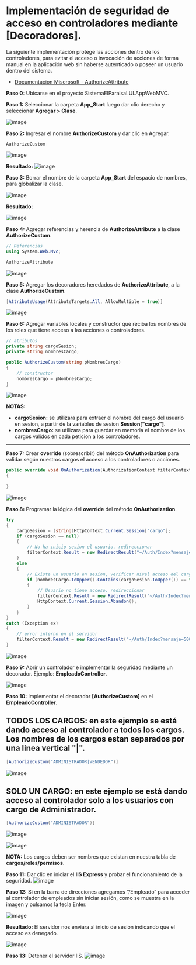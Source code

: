 # Implementación de seguridad de acceso en controladores mediante [Decoradores].
La siguiente implementación protege las acciones dentro de los controladores, para evitar el acceso o invocación de acciones de forma 
manual en la aplicación web sin haberse autenticado o poseer un usuario dentro del sistema.

- [Documentacion Miscrosoft - AuthorizeAttribute](https://learn.microsoft.com/es-es/dotnet/api/system.web.mvc.authorizeattribute?view=aspnet-mvc-5.2)

**Paso 0:** Ubicarse en el proyecto SistemaElParaisal.UI.AppWebMVC. 

**Paso 1:** Seleccionar la carpeta **App_Start** luego dar clic derecho y seleccionar **Agregar > Clase**.

![image](https://github.com/user-attachments/assets/71f5d155-f859-4a7f-a0d5-78a87786f9c2)

**Paso 2:** Ingresar el nombre **AuthorizeCustom** y dar clic en Agregar.
```
AuthorizeCustom
```
![image](https://github.com/user-attachments/assets/dab55ad6-6e67-4dc5-8767-b87916a1d6c6)

**Resultado:**
![image](https://github.com/user-attachments/assets/bb90cbb3-b6db-4c12-bb1d-17bb51fdfe8e)

**Paso 3:** Borrar el nombre de la carpeta **App_Start** del espacio de nombres, para globalizar la clase.

![image](https://github.com/user-attachments/assets/7e929567-3f07-4d67-9458-2e06d9d970ed)

**Resultado:**

![image](https://github.com/user-attachments/assets/fd7fc7c6-9c43-4fdb-ae4a-c92cec76e30b)

**Paso 4:** Agregar referencias y herencia de **AuthorizeAttribute** a la clase **AuthorizeCustom**. 

```csharp
// Referencias
using System.Web.Mvc;
```
```csharp
AuthorizeAttribute
```

![image](https://github.com/user-attachments/assets/4cb5cfba-962f-4b14-85e1-eeea33334487)

**Paso 5:** Agregar los decoradores heredados de **AuthorizeAttribute**, a la clase **AuthorizeCustom**.
```csharp
[AttributeUsage(AttributeTargets.All, AllowMultiple = true)]
```
![image](https://github.com/user-attachments/assets/8bc6c6ff-712c-4483-8cac-077d10853ffb)


**Paso 6:** Agregar variables locales y constructor que reciba los nombres de los roles que tiene acceso a las acciones o controladores.

```csharp
// atributos
private string cargoSesion;
private string nombresCargo;

public AuthorizeCustom(string pNombresCargo)
{
    // constructor
    nombresCargo = pNombresCargo;
}
```

![image](https://github.com/user-attachments/assets/04440897-00b7-4948-ae56-8e1ac0624d2f)

**NOTAS:**
- **cargoSesion:** se utilizara para extraer el nombre del cargo del usuario en sesion, a partir de la variables de sesion **Session["cargo"]**.
- **nombresCargo:** se utilizara para guardar en memoria el nombre de los cargos validos en cada peticion a los controladores.
---
**Paso 7:** Crear **override** (sobrescribir) del método **OnAuthorization** para validar según nuestros cargos el acceso a los controladores o acciones.

```csharp
public override void OnAuthorization(AuthorizationContext filterContext)
{
    
}
```

![image](https://github.com/user-attachments/assets/7b136d6e-5643-406f-9c95-0dbc6516c9ec)

**Paso 8:** Programar la lógica del **override** del método **OnAuthorization**.

```csharp
try
{
    cargoSesion = (string)HttpContext.Current.Session["cargo"];
    if (cargoSesion == null)
    {
        // No ha inicio sesion el usuario, redireccionar
        filterContext.Result = new RedirectResult("~/Auth/Index?mensaje=401 - Acceso denegado");
    }
    else
    {
        // Existe un usuario en sesion, verificar nivel acceso del cargo
        if (nombresCargo.ToUpper().Contains(cargoSesion.ToUpper()) == false)
        {
            // Usuario no tiene acceso, redireccionar
            filterContext.Result = new RedirectResult("~/Auth/Index?mensaje=401 - Acceso denegado");
            HttpContext.Current.Session.Abandon();
        }
    }
}
catch (Exception ex)
{
    // error interno en el servidor
    filterContext.Result = new RedirectResult("~/Auth/Index?mensaje=500 - Error interno en el servidor");
}
```

![image](https://github.com/user-attachments/assets/0896be1e-5602-4bde-bbea-db2733b8f6d4)

**Paso 9:** Abrir un controlador e implementar la seguridad mediante un decorador. Ejemplo: **EmpleadoController**.

![image](https://github.com/user-attachments/assets/0666ec4a-48fb-42ca-ab3c-dde12e1dd083)

**Paso 10:** Implementar el decorador **[AuthorizeCustom]** en el **EmpleadoController**. 

## TODOS LOS CARGOS: en este ejemplo se está dando acceso al controlador a todos los cargos. Los nombres de los cargos estan separados por una linea vertical **"|"**.

```csharp
[AuthorizeCustom("ADMINISTRADOR|VENDEDOR")]
```

![image](https://github.com/user-attachments/assets/2b837858-bc4c-4c19-8c94-d411a260de77)


## SOLO UN CARGO: en este ejemplo se está dando acceso al controlador solo a los usuarios con cargo de Administrador.

```csharp
[AuthorizeCustom("ADMINISTRADOR")]
```
![image](https://github.com/user-attachments/assets/92488ce2-eefa-4fe6-b077-e4b92a7934a3)


![image](https://github.com/user-attachments/assets/ceff48a7-51a6-4789-8436-7e77ccd7e804)

**NOTA:** Los cargos deben ser nombres que existan en nuestra tabla de **cargos/roles/permisos**.

**Paso 11:** Dar clic en iniciar el **IIS Express** y probar el funcionamiento de la seguridad.
![image](https://github.com/user-attachments/assets/6eb19f1c-e99c-4215-bd75-479f6fd1307f)

**Paso 12:** Si en la barra de direcciones agregamos “/Empleado” para acceder al controlador de empleados sin iniciar sesión, como se muestra en la imagen y pulsamos la tecla Enter.

![image](https://github.com/user-attachments/assets/dc4b349c-4cbd-4cdc-a086-3c88979a5ed1)

**Resultado:** El servidor nos enviara al inicio de sesión indicando que el acceso es denegado.

![image](https://github.com/user-attachments/assets/1da88b03-b27d-4854-b781-88bd6803574b)

**Paso 13:** Detener el servidor IIS.
![image](https://github.com/user-attachments/assets/cd85f0e0-8342-47b9-9426-ac8337b0cc59)

